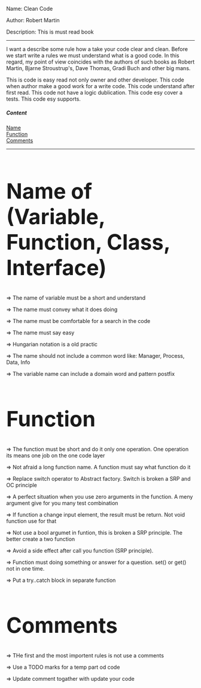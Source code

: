 Name: Clean Code

Author: Robert Martin

Description: This is must read book
___

I want a describe some rule how a take your code clear and clean. Before we start write a rules we must understand what is a good code. 
In this regard, my point of view coincides with the authors of such books as Robert Martin, Bjarne Stroustrup's, Dave Thomas, Gradi Buch and other big mans.

This is code is easy read not only owner and other developer. 
This code when author make a good work for a write code.
This code understand after first read. 
This code not have a logic dublication.
This code esy cover a tests.
This code esy supports.

##### Content  
[Name](#Name)  
[Function](#Function)  
[Comments](#Comments)  

___
# <a name="Name"><h1>Name of (Variable, Function, Class, Interface)</h1></a>

=> The name of variable must be a short and understand

=> The name must convey what it does doing

=> The name must be comfortable for a search in the code

=> The name must say easy

=> Hungarian notation is a old practic

=> The name should not include a common word like: Manager, Process, Data, Info

=> The variable name can include a domain word and pattern postfix

# <a name="Function"><h1>Function</h1></a>

=> The function must be short and do it only one operation. One operation its means one job on the one code layer

=> Not afraid a long function name. A function must say what function do it

=> Replace switch operator to Abstract factory. Switch is broken a SRP and OC principle

=> A perfect situation when you use zero arguments in the function. A meny argument give for you many test combination

=> If function a change input element, the result must be return. Not void function use for that

=> Not use a bool argumet in funtion, this is broken a SRP principle. The better create a two function

=> Avoid a side effect after call you function (SRP principle). 

=> Function must doing something or answer for a question. set() or get() not in one time.

=> Put a try..catch block in separate function

# <a name="Comments"><h1>Comments</h1></a>

=> THe first and the most importent rules is not use a comments

=> Use a TODO marks for a temp part od code

=> Update comment togather with update your code


